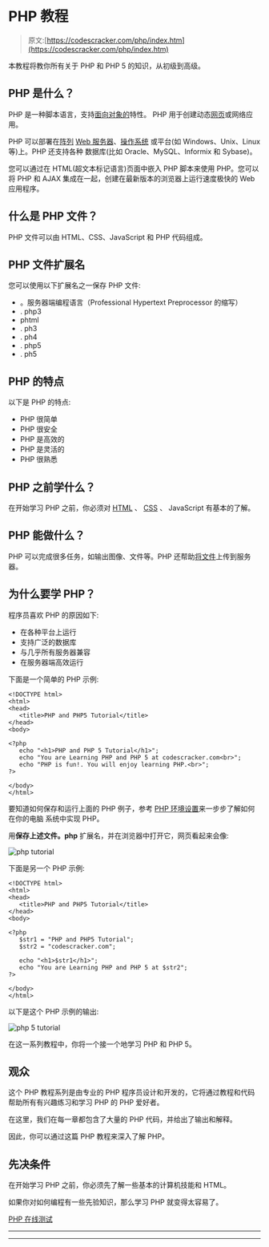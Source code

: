 # PHP 教程

> 原文:[https://codescracker.com/php/index.htm](https://codescracker.com/php/index.htm)

本教程将教你所有关于 PHP 和 PHP 5 的知识，从初级到高级。

## PHP 是什么？

PHP 是一种脚本语言，支持[面向对象的](/php/php-object-oriented.htm)特性。 PHP 用于创建动态[网页](/networking/web-sites-addresses-pages.htm)或网络应用。

PHP 可以部署在[阵列](/php/php-arrays.htm) [Web 服务器](/networking/web-browser-server.htm)、[操作系统](/operating-system/index.htm) 或平台(如 Windows、Unix、Linux 等)上。PHP 还支持各种 数据库(比如 Oracle、MySQL、Informix 和 Sybase)。

您可以通过在 HTML(超文本标记语言)页面中嵌入 PHP 脚本来使用 PHP。您可以将 PHP 和 AJAX 集成在一起，创建在最新版本的浏览器上运行速度极快的 Web 应用程序。

## 什么是 PHP 文件？

PHP 文件可以由 HTML、CSS、JavaScript 和 PHP 代码组成。

## PHP 文件扩展名

您可以使用以下扩展名之一保存 PHP 文件:

*   。服务器端编程语言（Professional Hypertext Preprocessor 的缩写）
*   . php3
*   phtml
*   . ph3
*   . ph4
*   . php5
*   . ph5

## PHP 的特点

以下是 PHP 的特点:

*   PHP 很简单
*   PHP 很安全
*   PHP 是高效的
*   PHP 是灵活的
*   PHP 很熟悉

## PHP 之前学什么？

在开始学习 PHP 之前，你必须对 [HTML](/html/index.htm) 、 [CSS](/css/index.htm) 、 JavaScript 有基本的了解。

## PHP 能做什么？

PHP 可以完成很多任务，如输出图像、文件等。PHP 还帮助[将文件](/php/php-file-uploading.htm)上传到服务器。

## 为什么要学 PHP？

程序员喜欢 PHP 的原因如下:

*   在各种平台上运行
*   支持广泛的数据库
*   与几乎所有服务器兼容
*   在服务器端高效运行

下面是一个简单的 PHP 示例:

```
<!DOCTYPE html>
<html>
<head>
   <title>PHP and PHP5 Tutorial</title>
</head>
<body>

<?php
   echo "<h1>PHP and PHP 5 Tutorial</h1>";
   echo "You are Learning PHP and PHP 5 at codescracker.com<br>";
   echo "PHP is fun!. You will enjoy learning PHP.<br>";
?> 

</body>
</html>
```

要知道如何保存和运行上面的 PHP 例子，参考 [PHP 环境设置](/php/php-environment-setup.htm)来一步步了解如何在你的电脑 系统中实现 PHP。

用**保存上述文件。php** 扩展名，并在浏览器中打开它，网页看起来会像:

![php tutorial](../Images/fb2708bb0f5dcf3cb11248277f2c7f52.png)

下面是另一个 PHP 示例:

```
<!DOCTYPE html>
<html>
<head>
   <title>PHP and PHP5 Tutorial</title>
</head>
<body>

<?php
   $str1 = "PHP and PHP5 Tutorial";
   $str2 = "codescracker.com";

   echo "<h1>$str1</h1>";
   echo "You are Learning PHP and PHP 5 at $str2";
?>

</body>
</html>
```

以下是这个 PHP 示例的输出:

![php 5 tutorial](../Images/c890b87e48aac6d251aaa67b96b3863b.png)

在这一系列教程中，你将一个接一个地学习 PHP 和 PHP 5。

## 观众

这个 PHP 教程系列是由专业的 PHP 程序员设计和开发的，它将通过教程和代码帮助所有有兴趣练习和学习 PHP 的 PHP 爱好者。

在这里，我们在每一章都包含了大量的 PHP 代码，并给出了输出和解释。

因此，你可以通过这篇 PHP 教程来深入了解 PHP。

## 先决条件

在开始学习 PHP 之前，你必须先了解一些基本的计算机技能和 HTML。

如果你对如何编程有一些先验知识，那么学习 PHP 就变得太容易了。

[PHP 在线测试](/exam/showtest.php?subid=8)

* * *

* * *
